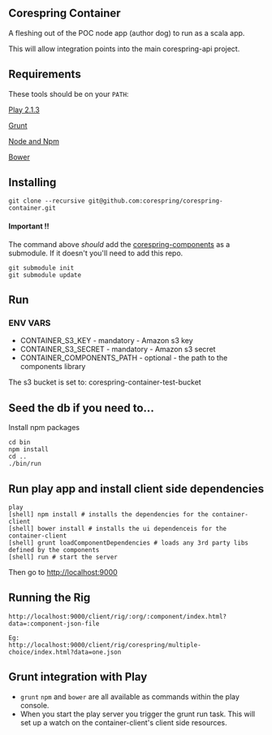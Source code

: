 ## Corespring Container

A fleshing out of the POC node app (author dog) to run as a scala app.

This will allow integration points into the main corespring-api project.


## Requirements 

These tools should be on your `PATH`:

[Play 2.1.3](http://www.playframework.com/)

[Grunt](http://gruntjs.com/)

[Node and Npm](http://nodejs.org/)

[Bower](http://bower.io/)


## Installing

    git clone --recursive git@github.com:corespring/corespring-container.git

#### Important !!

The command above *should* add the [corespring-components](http://github.com/corespring/corespring-components) as a submodule. If it doesn't you'll need to add this repo.

    git submodule init
    git submodule update


## Run

### ENV VARS

*  CONTAINER_S3_KEY - mandatory - Amazon s3 key
*  CONTAINER_S3_SECRET - mandatory - Amazon s3 secret
*  CONTAINER_COMPONENTS_PATH - optional - the path to the components library
  
The s3 bucket is set to: corespring-container-test-bucket

## Seed the db if you need to...
Install npm packages

    cd bin
    npm install
    cd ..
    ./bin/run


## Run play app and install client side dependencies

    play
    [shell] npm install # installs the dependencies for the container-client
    [shell] bower install # installs the ui dependenceis for the container-client
    [shell] grunt loadComponentDependencies # loads any 3rd party libs defined by the components
    [shell] run # start the server
    
    
Then go to [http://localhost:9000](http://localhost:9000)

## Running the Rig

    http://localhost:9000/client/rig/:org/:component/index.html?data=:component-json-file
    
    Eg: 
    http://localhost:9000/client/rig/corespring/multiple-choice/index.html?data=one.json
    
    

## Grunt integration with Play

* `grunt` `npm` and `bower` are all available as commands within the play console. 
* When you start the play server you trigger the grunt run task. This will set up a watch on the container-client's client side resources.


